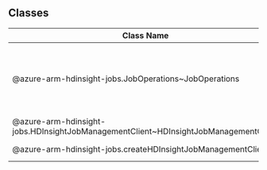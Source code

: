 ## Classes
| Class Name | Description |
|---|---|
| @azure-arm-hdinsight-jobs.JobOperations~JobOperations |Operations for managing jobs against HDInsight clusters. __NOTE__: An instance of this class is automatically created for an instance of the [HDInsightJobManagementClient] {@link HDInsightJobManagementClient~HDInsightJobManagementClient}. See [jobManagement] {@link HDInsightJobManagementClient~HDInsightJobManagementClient#jobManagement}. Initializes a new instance of the JobOperations class.|
| @azure-arm-hdinsight-jobs.HDInsightJobManagementClient~HDInsightJobManagementClient |The HDInsight job client manages jobs against HDInsight clusters. Initializes a new instance of the HDInsightJobManagementClient class.|
| @azure-arm-hdinsight-jobs.createHDInsightJobManagementClient |The HDInsightJobManagementClient class is used to submit jobs on the Microsoft Azure HDInsight Service.|
